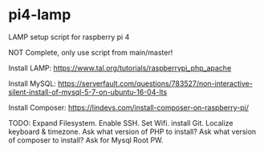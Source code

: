 # pi4-lamp
LAMP setup script for raspberry pi 4

NOT Complete, only use script from main/master!

Install LAMP:
https://www.tal.org/tutorials/raspberrypi_php_apache

Install MySQL:
https://serverfault.com/questions/783527/non-interactive-silent-install-of-mysql-5-7-on-ubuntu-16-04-lts

Install Composer:
https://lindevs.com/install-composer-on-raspberry-pi/

TODO:
    Expand Filesystem.
    Enable SSH.
    Set Wifi.
    install Git.
    Localize keyboard & timezone.
    Ask what version of PHP to install?
    Ask what version of composer to install?
    Ask for Mysql Root PW.
